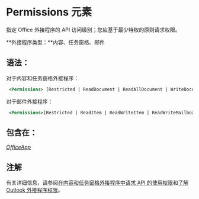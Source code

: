 
# <a name="permissions-element"></a>Permissions 元素
指定 Office 外接程序的 API 访问级别；您应基于最少特权的原则请求权限。

 **外接程序类型：**内容、任务窗格、邮件


## <a name="syntax:"></a>语法：

对于内容和任务窗格外接程序：


```XML
 <Permissions> [Restricted | ReadDocument | ReadAllDocument | WriteDocument | ReadWriteDocument]</Permissions>
```

对于邮件外接程序：




```XML
 <Permissions>[Restricted | ReadItem | ReadWriteItem | ReadWriteMailbox]</Permissions>
```


## <a name="contained-in:"></a>包含在：

 _[OfficeApp](../../reference/manifest/officeapp.md)_


## <a name="remarks"></a>注解

有关详细信息，请参阅[在内容和任务窗格外接程序中请求 API 的使用权限](../../docs/develop/requesting-permissions-for-api-use-in-content-and-task-pane-add-ins.md)和[了解 Outlook 外接程序权限](../../docs/outlook/understanding-outlook-add-in-permissions.md)。

